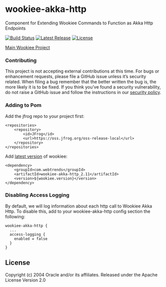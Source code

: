# wookiee-akka-http
Component for Extending Wookiee Commands to Function as Akka Http Endpoints

[![Build Status](https://travis-ci.org/oracle/wookiee-akka-http.svg?branch=master)](https://travis-ci.org/oracle/wookiee-akka-http?branch=master) [![Latest Release](https://img.shields.io/github/release/oracle/wookiee-akka-http.svg)](https://github.com/oracle/wookiee-akka-http/releases) [![License](https://img.shields.io/:license-Apache%202-red.svg)](https://www.apache.org/licenses/LICENSE-2.0.txt)

[Main Wookiee Project](https://github.com/oracle/wookiee)

### Contributing
This project is not accepting external contributions at this time. For bugs or enhancement requests, please file a GitHub issue unless it’s security related. When filing a bug remember that the better written the bug is, the more likely it is to be fixed. If you think you’ve found a security vulnerability, do not raise a GitHub issue and follow the instructions in our [security policy](./SECURITY.md).

### Adding to Pom

Add the jfrog repo to your project first:
~~~~
<repositories>
    <repository>
        <id>JFrog</id>
        <url>https://oss.jfrog.org/oss-release-local</url>
    </repository>
</repositories>
~~~~

Add [latest version](https://github.com/oracle/wookiee-akka-http/releases/latest) of wookiee:
~~~~
<dependency>
    <groupId>com.webtrends</groupId>
    <artifactId>wookiee-akka-http_2.11</artifactId>
    <version>${wookiee.version}</version>
</dependency>
~~~~

### Disabling Access Logging
By default, we will log information about each http call to Wookiee Akka Http. To disable this,
add to your wookiee-akka-http config section the following:
~~~~
wookiee-akka-http {
  ...
  access-logging {
    enabled = false
  }
}
~~~~

## License
Copyright (c) 2004 Oracle and/or its affiliates.
Released under the Apache License Version 2.0
